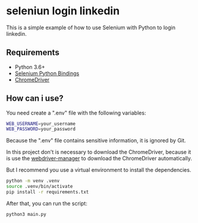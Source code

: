 # seleniun login linkedin

This is a simple example of how to use Selenium with Python to login linkedin.

## Requirements

* Python 3.6+
* [Selenium Python Bindings](https://selenium-python.readthedocs.io/)
* [ChromeDriver](https://sites.google.com/a/chromium.org/chromedriver/downloads)

## How can i use?

You need create a ".env" file with the following variables:

```bash
WEB_USERNAME=your_username
WEB_PASSWORD=your_password
```

Because the ".env" file contains sensitive information, it is ignored by Git.

In this project don't is necessary to download the ChromeDriver, because it is use the [webdriver-manager](https://pypi.org/project/webdriver-manager/) to download the ChromeDriver automatically.

But I recommend you use a virtual environment to install the dependencies.

```bash
python -m venv .venv
source .venv/bin/activate
pip install -r requirements.txt
```

After that, you can run the script:

```bash
python3 main.py
```
